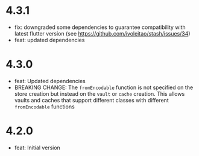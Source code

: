 # 4.3.1

- fix: downgraded some dependencies to guarantee compatibility with latest flutter version (see https://github.com/ivoleitao/stash/issues/34) 
- feat: updated dependencies

# 4.3.0

- feat: Updated dependencies
- BREAKING CHANGE: The `fromEncodable` function is not specified on the store creation but instead on the `vault` or `cache` creation. This allows vaults and caches that support different classes with different `fromEncodable` functions

# 4.2.0

- feat: Initial version
